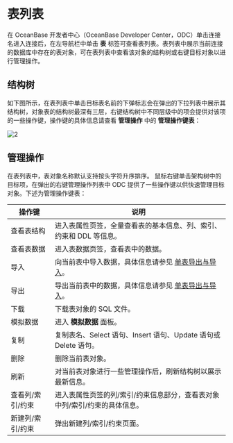 表列表 
========================

在 OceanBase 开发者中心（OceanBase Developer Center，ODC）单击连接名进入连接后，在左导航栏中单击 **表** 标签可查看表列表。表列表中展示当前连接的数据库中存在的表对象，可在表列表中查看该对象的结构树或右键目标对象以进行管理操作。

结构树 
------------------------

如下图所示，在表列表中单击目标表名前的下弹标志会在弹出的下拉列表中展示其结构树，对象表的结构树最深有三层，右键结构树中不同层级中的项会提供对该项的一些操作键，操作键的具体信息请查看 **管理操作** 中的 **管理操作键表**：

![2](https://obbusiness-private.oss-cn-shanghai.aliyuncs.com/doc/img/odc/420/900.database-objects/1.web-odc-table-objects/2.png)

管理操作 
-------------------------

在表列表中，表对象名称默认支持按头字符升序排序。
鼠标右键单击架构树中的目标项，在弹出的右键管理操作列表中 ODC 提供了一些操作键以供快速管理目标对象。下述为管理操作键表：


|    操作键    |                                       说明                                       |
|-----------|--------------------------------------------------------------------------------|
| 查看表结构     | 进入表属性页签，全量查看表的基本信息、列、索引、约束和 DDL 等信息。                                           |
| 查看表数据     | 进入表数据页签，查看表中的数据。                                                               |
| 导入      | 向当前表中导入数据，具体信息请参见 [单表导出与导入](../../6.web-odc-use-tools/1.web-odc-data-export-and-import/4.web-odc-single-table-export-and-import.md)。 |
| 导出      | 导出当前表中的数据，具体信息请参见 [单表导出与导入](../../6.web-odc-use-tools/1.web-odc-data-export-and-import/4.web-odc-single-table-export-and-import.md)。 |
| 下载     | 下载表对象的 SQL 文件。                                                                |
| 模拟数据      | 进入 **模拟数据** 面板。                                                                |
| 复制        | 复制表名、Select 语句、Insert 语句、Update 语句或 Delete 语句。                                 |
| 删除        | 删除当前表对象。                                                                       |
| 刷新        | 对当前表对象进行一些管理操作后，刷新结构树以展示最新信息。                                                  |
| 查看列/索引/约束 | 进入表属性页签的列/索引/约束信息部分，查看表对象中列/索引/约束的具体信息。                                        |
| 新建列/索引/约束 | 弹出新建列/索引/约束页面。                                                                 |


